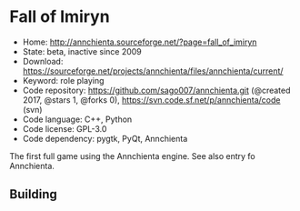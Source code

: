 # Fall of Imiryn

- Home: http://annchienta.sourceforge.net/?page=fall_of_imiryn
- State: beta, inactive since 2009
- Download: https://sourceforge.net/projects/annchienta/files/annchienta/current/
- Keyword: role playing
- Code repository: https://github.com/sago007/annchienta.git (@created 2017, @stars 1, @forks 0), https://svn.code.sf.net/p/annchienta/code (svn)
- Code language: C++, Python
- Code license: GPL-3.0
- Code dependency: pygtk, PyQt, Annchienta

The first full game using the Annchienta engine.
See also entry fo Annchienta.

## Building

